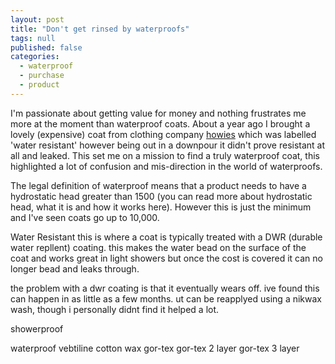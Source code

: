 ```yaml
---
layout: post
title: "Don't get rinsed by waterproofs"
tags: null
published: false
categories: 
  - waterproof
  - purchase
  - product
---
```



I'm passionate about getting value for money and nothing frustrates me more at the moment than waterproof coats. About a year ago I brought a lovely (expensive) coat from clothing company [howies](http://howies.co.uk) which was labelled 'water resistant' however being out in a downpour it didn't prove resistant at all and leaked. This set me on a mission to find a truly waterproof coat, this highlighted a lot of confusion and mis-direction in the world of waterproofs.

The legal definition of waterproof means that a product needs to have a hydrostatic head greater than 1500 (you can read more about hydrostatic head, what it is and how it works here). However this is just the minimum and I've seen coats go up to 10,000.

Water Resistant
this is where a coat is typically treated with a DWR (durable water repllent) coating. this makes the  water bead on the surface of the coat and works great in light showers but once the cost is covered it can no longer bead and leaks through.

the problem with a dwr coating is that it eventually wears off. ive found this can happen in as little as a few months. ut can be reapplyed using a nikwax wash, though i personally didnt find it helped a lot.

showerproof

waterproof
vebtiline cotton
wax
gor-tex
gor-tex 2 layer
gor-tex 3 layer


